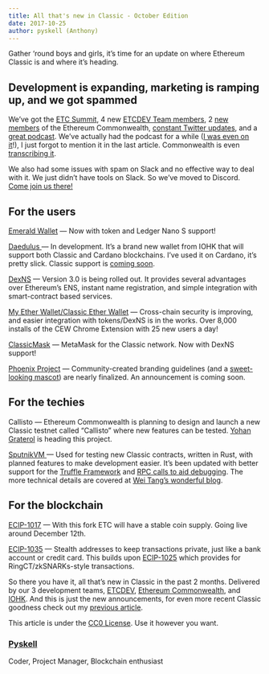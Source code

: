 ```yaml
---
title: All that's new in Classic - October Edition
date: 2017-10-25
author: pyskell (Anthony)
---
```


Gather ‘round boys and girls, it’s time for an update on where Ethereum Classic
is and where it’s heading.

## Development is expanding, marketing is ramping up, and we got spammed

We’ve got the [ETC Summit](https://etcsummit.com/), 4 new [ETCDEV Team
members](https://www.etcdevteam.com/), 2 [new](https://github.com/yograterol)
[members](https://github.com/dikortis) of the Ethereum Commonwealth, [constant
Twitter updates](https://twitter.com/Etciscoming), and a [great
podcast](https://www.youtube.com/watch?v=J35gvnA-L2c&list=PLKO8sMfwkZQqM444-qiILRDooRsvjV4_5).
We’ve actually had the podcast for a while ([I was even on
it](https://www.youtube.com/watch?v=llKq3viB_qo&index=20&list=PLKO8sMfwkZQqM444-qiILRDooRsvjV4_5)!),
I just forgot to mention it in the last article. Commonwealth is even
[transcribing
it](https://github.com/EthereumCommonwealth/LetsTalkETC/tree/master/Episodes).

We also had some issues with spam on Slack and no effective way to deal with it.
We just didn’t have tools on Slack. So we’ve moved to Discord. [Come join us
there!](https://discord.gg/bMGuZsA)

## For the users

[Emerald Wallet](https://github.com/ethereumproject/emerald-wallet/releases) —
Now with token and Ledger Nano S support!

[Daedulus ](https://github.com/input-output-hk/daedalus/releases)— In
development. It’s a brand new wallet from IOHK that will support both Classic
and Cardano blockchains. I’ve used it on Cardano, it’s pretty slick. Classic
support is [coming soon](https://youtu.be/d6scO_RMEgQ).

[DexNS](https://www.reddit.com/r/EthereumClassic/comments/70mnx3/dexns_30_the_naming_service_that_will_facilitate/)
— Version 3.0 is being rolled out. It provides several advantages over
Ethereum’s ENS, instant name registration, and simple integration with
smart-contract based services.

[My Ether Wallet/Classic Ether Wallet](https://github.com/Dexaran/etherwallet) —
Cross-chain security is improving, and easier integration with tokens/DexNS is
in the works. Over 8,000 installs of the CEW Chrome Extension with 25 new users
a day!

[ClassicMask](https://github.com/Dexaran/ClassicMask/tree/dist) — MetaMask for
the Classic network. Now with DexNS support!

[Phoenix Project](https://medium.com/@pyskell/making-a-mascot-d28eb3c2e560) —
Community-created branding guidelines (and a [sweet-looking
mascot](https://imgur.com/a/zullj)) are nearly finalized. An announcement is
coming soon.

## For the techies

Callisto — Ethereum Commonwealth is planning to design and launch a new Classic
testnet called “Callisto” where new features can be tested. [Yohan
Graterol](https://medium.com/u/867a20e6ed8c) is heading this project.

[SputnikVM ](https://github.com/ethereumproject/sputnikvm-dev/releases)— Used
for testing new Classic contracts, written in Rust, with planned features to
make development easier. It’s been updated with better support for the [Truffle
Framework](http://truffleframework.com/) and [RPC calls to aid
debugging](https://github.com/ethereumproject/sputnikvm-dev/wiki/Debug-RPCs).
The more technical details are covered at [Wei Tang’s wonderful
blog](https://that.world/~classic/).

## For the blockchain

[ECIP-1017](http://ecip1017.com/) — With this fork ETC will have a stable coin
supply. Going live around December 12th.

[ECIP-1035](https://github.com/ethereumproject/ECIPs/pull/78) — Stealth
addresses to keep transactions private, just like a bank account or credit card.
This builds upon [ECIP-1025](https://github.com/ethereumproject/ECIPs/pull/66)
which provides for RingCT/zkSNARKs-style transactions.

So there you have it, all that’s new in Classic in the past 2 months. Delivered
by our 3 development teams, [ETCDEV](http://www.etcdevteam.com/), [Ethereum
Commonwealth](https://dexaran.github.io/ICO/), and
[IOHK](https://iohk.io/projects/ethereum-classic/). And this is just the new
announcements, for even more recent Classic goodness check out my [previous
article](https://medium.com/@pyskell/all-thats-new-in-classic-dd2749be5aec).

This article is under the [CC0
License](https://creativecommons.org/publicdomain/zero/1.0/). Use it however you
want.

### [Pyskell](https://medium.com/@pyskell)

Coder, Project Manager, Blockchain enthusiast
